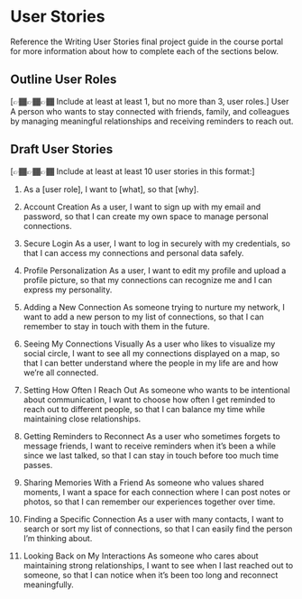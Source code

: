 # User Stories

Reference the Writing User Stories final project guide in the course portal for more information about how to complete each of the sections below.

## Outline User Roles

[👉🏾👉🏾👉🏾 Include at least at least 1, but no more than 3, user roles.]
User
A person who wants to stay connected with friends, family, and colleagues by managing meaningful relationships and receiving reminders to reach out.

## Draft User Stories

[👉🏾👉🏾👉🏾 Include at least at least 10 user stories in this format:]

1. As a [user role], I want to [what], so that [why].

1. Account Creation
As a user, I want to sign up with my email and password,
so that I can create my own space to manage personal connections.

2. Secure Login
As a user, I want to log in securely with my credentials,
so that I can access my connections and personal data safely.

3. Profile Personalization
As a user, I want to edit my profile and upload a profile picture,
so that my connections can recognize me and I can express my personality.

4. Adding a New Connection
As someone trying to nurture my network,
I want to add a new person to my list of connections,
so that I can remember to stay in touch with them in the future.

5. Seeing My Connections Visually
As a user who likes to visualize my social circle,
I want to see all my connections displayed on a map,
so that I can better understand where the people in my life are and how we’re all connected.

6. Setting How Often I Reach Out
As someone who wants to be intentional about communication,
I want to choose how often I get reminded to reach out to different people,
so that I can balance my time while maintaining close relationships.

7. Getting Reminders to Reconnect
As a user who sometimes forgets to message friends,
I want to receive reminders when it’s been a while since we last talked,
so that I can stay in touch before too much time passes.

8. Sharing Memories With a Friend
As someone who values shared moments,
I want a space for each connection where I can post notes or photos,
so that I can remember our experiences together over time.

9. Finding a Specific Connection
As a user with many contacts,
I want to search or sort my list of connections,
so that I can easily find the person I’m thinking about.

10. Looking Back on My Interactions
As someone who cares about maintaining strong relationships,
I want to see when I last reached out to someone,
so that I can notice when it’s been too long and reconnect meaningfully.